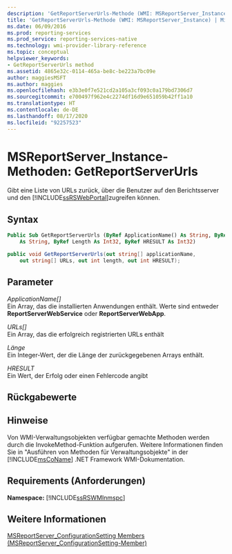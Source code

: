 ```yaml
---
description: 'GetReportServerUrls-Methode (WMI: MSReportServer_Instance)'
title: 'GetReportServerUrls-Methode (WMI: MSReportServer_Instance) | Microsoft-Dokumentation'
ms.date: 06/09/2016
ms.prod: reporting-services
ms.prod_service: reporting-services-native
ms.technology: wmi-provider-library-reference
ms.topic: conceptual
helpviewer_keywords:
- GetReportServerUrls method
ms.assetid: 4865e32c-0114-465a-be8c-be223a7bc09e
author: maggiesMSFT
ms.author: maggies
ms.openlocfilehash: e3b3e0f7e521cd2a105a3cf093c0a179bd7306d7
ms.sourcegitcommit: e700497f962e4c2274df16d9e651059b42ff1a10
ms.translationtype: HT
ms.contentlocale: de-DE
ms.lasthandoff: 08/17/2020
ms.locfileid: "92257523"
---
```

# <a name="msreportserver_instance-methods---getreportserverurls"></a>MSReportServer_Instance-Methoden: GetReportServerUrls
  Gibt eine Liste von URLs zurück, über die Benutzer auf den Berichtsserver und den [!INCLUDE[ssRSWebPortal](../../includes/ssrswebportal.md)]zugreifen können.  
  
## <a name="syntax"></a>Syntax  
  
```vb  
Public Sub GetReportServerUrls (ByRef ApplicationName() As String, ByRef URLs()_  
    As String, ByRef Length As Int32, ByRef HRESULT As Int32)  
```  
  
```csharp  
public void GetReportServerUrls(out string[] applicationName,   
    out string[] URLs, out int length, out int HRESULT);  
```  
  
## <a name="parameters"></a>Parameter  
 *ApplicationName[]*  
 Ein Array, das die installierten Anwendungen enthält. Werte sind entweder **ReportServerWebService** oder **ReportServerWebApp**.  
  
 *URLs[]*  
 Ein Array, das die erfolgreich registrierten URLs enthält  
  
 *Länge*  
 Ein Integer-Wert, der die Länge der zurückgegebenen Arrays enthält.  
  
 *HRESULT*  
 Ein Wert, der Erfolg oder einen Fehlercode angibt  
  
## <a name="return-values"></a>Rückgabewerte  
  
## <a name="remarks"></a>Hinweise  
 Von WMI-Verwaltungsobjekten verfügbar gemachte Methoden werden durch die InvokeMethod-Funktion aufgerufen. Weitere Informationen finden Sie in "Ausführen von Methoden für Verwaltungsobjekte" in der [!INCLUDE[msCoName](../../includes/msconame-md.md)] .NET Framework WMI-Dokumentation.  
  
## <a name="requirements"></a>Requirements (Anforderungen)  
 **Namespace:** [!INCLUDE[ssRSWMInmspc](../../includes/ssrswminmspc-md.md)]  
  
## <a name="see-also"></a>Weitere Informationen  
 [MSReportServer_ConfigurationSetting Members (MSReportServer_ConfigurationSetting-Member)](../../reporting-services/wmi-provider-library-reference/msreportserver-configurationsetting-members.md)  
  
  
